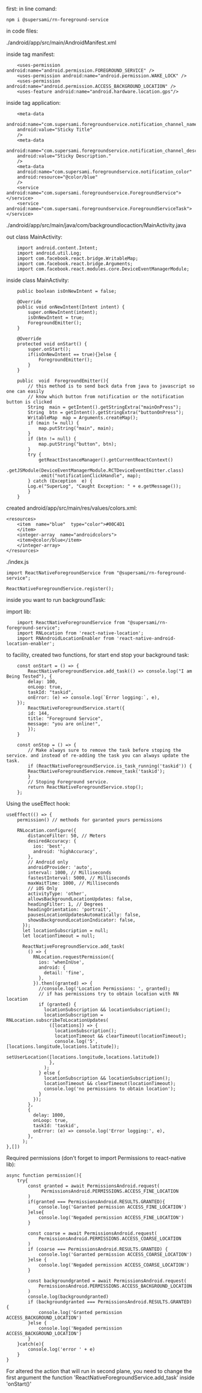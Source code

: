 first:
in line comand:
    
    npm i @supersami/rn-foreground-service


in code files:

./android/app/src/main/AndroidManifest.xml

   inside tag manifest:

        <uses-permission android:name="android.permission.FOREGROUND_SERVICE" />
        <uses-permission android:name="android.permission.WAKE_LOCK" />    
        <uses-permission android:name="android.permission.ACCESS_BACKGROUND_LOCATION" />  
        <uses-feature android:name="android.hardware.location.gps"/>
        

   inside tag application: 

        <meta-data
        android:name="com.supersami.foregroundservice.notification_channel_name"
        android:value="Sticky Title"
        />
        <meta-data
        android:name="com.supersami.foregroundservice.notification_channel_description"
        android:value="Sticky Description."
        />
        <meta-data
        android:name="com.supersami.foregroundservice.notification_color"
        android:resource="@color/blue"
        />
        <service android:name="com.supersami.foregroundservice.ForegroundService"></service>
        <service android:name="com.supersami.foregroundservice.ForegroundServiceTask"></service>

./android/app/src/main/java/com/backgroundlocaction/MainActivity.java

   out class MainActivity:
   
        import android.content.Intent;
        import android.util.Log;
        import com.facebook.react.bridge.WritableMap;
        import com.facebook.react.bridge.Arguments;
        import com.facebook.react.modules.core.DeviceEventManagerModule;

   inside class MainActivity: 
   
        public boolean isOnNewIntent = false;

        @Override
        public void onNewIntent(Intent intent) {
            super.onNewIntent(intent);
            isOnNewIntent = true;
            ForegroundEmitter();
        }

        @Override
        protected void onStart() {
            super.onStart();
            if(isOnNewIntent == true){}else {
                ForegroundEmitter();
            }
        }

        public  void  ForegroundEmitter(){
            // this method is to send back data from java to javascript so one can easily
            // know which button from notification or the notification button is clicked
            String  main = getIntent().getStringExtra("mainOnPress");
            String  btn = getIntent().getStringExtra("buttonOnPress");
            WritableMap  map = Arguments.createMap();
            if (main != null) {
                map.putString("main", main);
            }
            if (btn != null) {
                map.putString("button", btn);
            }
            try {
                getReactInstanceManager().getCurrentReactContext()
                .getJSModule(DeviceEventManagerModule.RCTDeviceEventEmitter.class)
                .emit("notificationClickHandle", map);
            } catch (Exception  e) {
            Log.e("SuperLog", "Caught Exception: " + e.getMessage());
            }
        }


created android/app/src/main/res/values/colors.xml:

    <resources>
        <item  name="blue"  type="color">#00C4D1
        </item>
        <integer-array  name="androidcolors">
        <item>@color/blue</item>
        </integer-array>
    </resources>


./index.js

    import ReactNativeForegroundService from "@supersami/rn-foreground-service";

    ReactNativeForegroundService.register();


inside you want to run backgroundTask:

   import lib: 
        
        import ReactNativeForegroundService from "@supersami/rn-foreground-service";
        import RNLocation from 'react-native-location';
        import RNAndroidLocationEnabler from 'react-native-android-location-enabler';

   to facility, created two functions, for start end stop your background task:

        const onStart = () => {
            ReactNativeForegroundService.add_task(() => console.log("I am Being Tested"), {
            delay: 100,
            onLoop: true,
            taskId: "taskid",
            onError: (e) => console.log(`Error logging:`, e),
        });
            ReactNativeForegroundService.start({
            id: 144,
            title: "Foreground Service",
            message: "you are online!",
            });
        }

        const onStop = () => {
            // Make always sure to remove the task before stoping the service. and instead of re-adding the task you can always update the task.
            if (ReactNativeForegroundService.is_task_running('taskid')) {
            ReactNativeForegroundService.remove_task('taskid');
            }
            // Stoping Foreground service.
            return ReactNativeForegroundService.stop();
        };
        
Using the useEffect hook:
    

    useEffect(() => {
        permission() // methods for garanted yours permissions

        RNLocation.configure({
            distanceFilter: 50, // Meters
            desiredAccuracy: {
              ios: 'best',
              android: 'highAccuracy',
            },
            // Android only
            androidProvider: 'auto',
            interval: 1000, // Milliseconds
            fastestInterval: 5000, // Milliseconds
            maxWaitTime: 1000, // Milliseconds
            // iOS Only
            activityType: 'other',
            allowsBackgroundLocationUpdates: false,
            headingFilter: 1, // Degrees
            headingOrientation: 'portrait',
            pausesLocationUpdatesAutomatically: false,
            showsBackgroundLocationIndicator: false,
          });
          let locationSubscription = null;
          let locationTimeout = null;
          
          ReactNativeForegroundService.add_task(
            () => {
              RNLocation.requestPermission({
                ios: 'whenInUse',
                android: {
                  detail: 'fine',
                },
              }).then((granted) => {
                //console.log('Location Permissions: ', granted);
                // if has permissions try to obtain location with RN location
                if (granted) {
                  locationSubscription && locationSubscription();
                  locationSubscription = RNLocation.subscribeToLocationUpdates(
                    ([locations]) => {
                      locationSubscription();
                      locationTimeout && clearTimeout(locationTimeout);
                      console.log('5', [locations.longitude,locations.latitude]);
                      setUserLocation([locations.longitude,locations.latitude])
                    },
                  );
                } else {
                  locationSubscription && locationSubscription();
                  locationTimeout && clearTimeout(locationTimeout);
                  console.log('no permissions to obtain location');
                }
              });
            },
            {
              delay: 1000,
              onLoop: true,
              taskId: 'taskid',
              onError: (e) => console.log('Error logging:', e),
            },
          );
    },[])
    
   
Required permissions (don't forget to import Permissions to react-native lib):
    
    async function permission(){
        try{
            const granted = await PermissionsAndroid.request(
                 PermissionsAndroid.PERMISSIONS.ACCESS_FINE_LOCATION
            )
            if(granted === PermissionsAndroid.RESULTS.GRANTED){
                console.log('Garanted permission ACCESS_FINE_LOCATION')
            }else{
                console.log('Negaded permission ACCESS_FINE_LOCATION')
            }

            const coarse = await PermissionsAndroid.request(
                PermissionsAndroid.PERMISSIONS.ACCESS_COARSE_LOCATION
            )
            if (coarse === PermissionsAndroid.RESULTS.GRANTED) {
                console.log('Garanted permission ACCESS_COARSE_LOCATION')
            }else {
                console.log('Negaded permission ACCESS_COARSE_LOCATION')
            }

            const backgroundgranted = await PermissionsAndroid.request(
                PermissionsAndroid.PERMISSIONS.ACCESS_BACKGROUND_LOCATION
            )
            console.log(backgroundgranted)
            if (backgroundgranted === PermissionsAndroid.RESULTS.GRANTED) {
                console.log('Granted permission ACCESS_BACKGROUND_LOCATION')
            }else {
                console.log('Negaded permission ACCESS_BACKGROUND_LOCATION')
            }
        }catch(e){
            console.log('error ' + e)
        }
    }



For altered the action that will run in second plane, you need to change the first argument the function 'ReactNativeForegroundService.add_task' inside 'onStart()'




